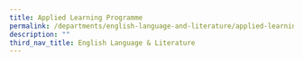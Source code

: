 ```yaml
---
title: Applied Learning Programme
permalink: /departments/english-language-and-literature/applied-learning-programme/
description: ""
third_nav_title: English Language & Literature
---
```

